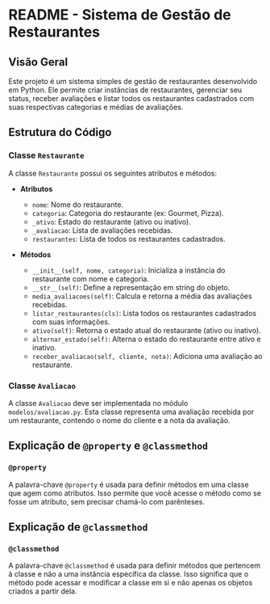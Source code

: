 # README - Sistema de Gestão de Restaurantes

## Visão Geral

Este projeto é um sistema simples de gestão de restaurantes desenvolvido em Python. Ele permite criar instâncias de restaurantes, gerenciar seu status, receber avaliações e listar todos os restaurantes cadastrados com suas respectivas categorias e médias de avaliações.

## Estrutura do Código

### Classe `Restaurante`

A classe `Restaurante` possui os seguintes atributos e métodos:

- **Atributos**
  - `nome`: Nome do restaurante.
  - `categoria`: Categoria do restaurante (ex: Gourmet, Pizza).
  - `_ativo`: Estado do restaurante (ativo ou inativo).
  - `_avaliacao`: Lista de avaliações recebidas.
  - `restaurantes`: Lista de todos os restaurantes cadastrados.

- **Métodos**
  - `__init__(self, nome, categoria)`: Inicializa a instância do restaurante com nome e categoria.
  - `__str__(self)`: Define a representação em string do objeto.
  - `media_avaliacoes(self)`: Calcula e retorna a média das avaliações recebidas.
  - `listar_restaurantes(cls)`: Lista todos os restaurantes cadastrados com suas informações.
  - `ativo(self)`: Retorna o estado atual do restaurante (ativo ou inativo).
  - `alternar_estado(self)`: Alterna o estado do restaurante entre ativo e inativo.
  - `receber_avaliacao(self, cliente, nota)`: Adiciona uma avaliação ao restaurante.

### Classe `Avaliacao`

A classe `Avaliacao` deve ser implementada no módulo `modelos/avaliacao.py`. Esta classe representa uma avaliação recebida por um restaurante, contendo o nome do cliente e a nota da avaliação.




## Explicação de `@property` e `@classmethod`

### `@property`

A palavra-chave `@property` é usada para definir métodos em uma classe que agem como atributos. Isso permite que você acesse o método como se fosse um atributo, sem precisar chamá-lo com parênteses.


## Explicação de `@classmethod`

### `@classmethod`

A palavra-chave `@classmethod` é usada para definir métodos que pertencem à classe e não a uma instância específica da classe. Isso significa que o método pode acessar e modificar a classe em si e não apenas os objetos criados a partir dela.

